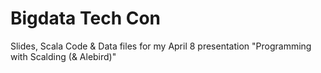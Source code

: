 Bigdata Tech Con
================

Slides, Scala Code & Data files for my April 8 presentation "Programming with Scalding (& Alebird)"

